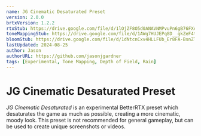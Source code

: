 ```yaml
---
name: JG Cinematic Desaturated Preset
version: 2.0.0
brtxVersion: 1.2.2
rtxStub: https://drive.google.com/file/d/1lOjZF8O5d0ANAVNMPvuPn6gB76FXcxcA/view?usp=drive_link
toneMappingStub: https://drive.google.com/file/d/1AWg7HUJEPq8D__gkZeF4tnFnrB_zu6uR/view?usp=drive_link
bloomStub: https://drive.google.com/file/d/1dNtcnCxv4HLLFUb_Er8FA-BsnZlpSIqL/view?usp=sharing
lastUpdated: 2024-08-25
author: Jason
authorURL: https://github.com/jasonjgardner
tags: [Experimental, Tone Mapping, Depth of Field, Rain]
---
```


# JG Cinematic Desaturated Preset

_JG Cinematic Desaturated_ is an experimental BetterRTX preset which desaturates the game as much as possible,
creating a more cinematic, moody look. This preset is not recommended for general gameplay,
but can be used to create unique screenshots or videos.
